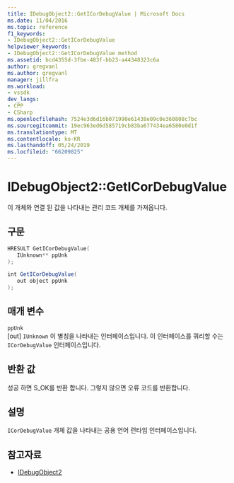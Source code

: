 ```yaml
---
title: IDebugObject2::GetICorDebugValue | Microsoft Docs
ms.date: 11/04/2016
ms.topic: reference
f1_keywords:
- IDebugObject2::GetICorDebugValue
helpviewer_keywords:
- IDebugObject2::GetICorDebugValue method
ms.assetid: bcd4355d-3fbe-483f-bb23-a44348323c6a
author: gregvanl
ms.author: gregvanl
manager: jillfra
ms.workload:
- vssdk
dev_langs:
- CPP
- CSharp
ms.openlocfilehash: 7524e3d6d16b071990e61438e09c0e360808c7bc
ms.sourcegitcommit: 19ec963ed6d585719cb83ba677434ea6580e0d1f
ms.translationtype: MT
ms.contentlocale: ko-KR
ms.lasthandoff: 05/24/2019
ms.locfileid: "66209825"
---
```

# <a name="idebugobject2geticordebugvalue"></a>IDebugObject2::GetICorDebugValue
이 개체와 연결 된 값을 나타내는 관리 코드 개체를 가져옵니다.

## <a name="syntax"></a>구문

```cpp
HRESULT GetICorDebugValue(
   IUnknown** ppUnk
);
```

```csharp
int GetICorDebugValue(
   out object ppUnk
);
```

## <a name="parameters"></a>매개 변수
`ppUnk`\
[out] `IUnknown` 이 별칭을 나타내는 인터페이스입니다. 이 인터페이스를 쿼리할 수는 `ICorDebugValue` 인터페이스입니다.

## <a name="return-value"></a>반환 값
 성공 하면 S_OK를 반환 합니다. 그렇지 않으면 오류 코드를 반환합니다.

## <a name="remarks"></a>설명
 `ICorDebugValue` 개체 값을 나타내는 공용 언어 런타임 인터페이스입니다.

## <a name="see-also"></a>참고자료
- [IDebugObject2](../../../extensibility/debugger/reference/idebugobject2.md)